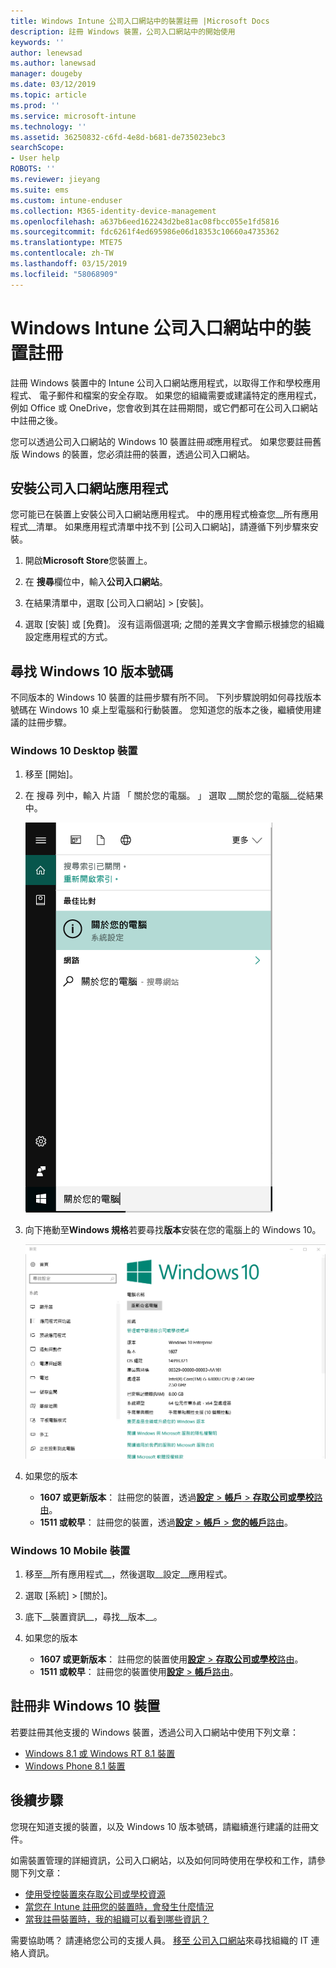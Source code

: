 ```yaml
---
title: Windows Intune 公司入口網站中的裝置註冊 |Microsoft Docs
description: 註冊 Windows 裝置，公司入口網站中的開始使用
keywords: ''
author: lenewsad
ms.author: lanewsad
manager: dougeby
ms.date: 03/12/2019
ms.topic: article
ms.prod: ''
ms.service: microsoft-intune
ms.technology: ''
ms.assetid: 36250832-c6fd-4e8d-b681-de735023ebc3
searchScope:
- User help
ROBOTS: ''
ms.reviewer: jieyang
ms.suite: ems
ms.custom: intune-enduser
ms.collection: M365-identity-device-management
ms.openlocfilehash: a637b6eed162243d2be81ac08fbcc055e1fd5816
ms.sourcegitcommit: fdc6261f4ed695986e06d18353c10660a4735362
ms.translationtype: MTE75
ms.contentlocale: zh-TW
ms.lasthandoff: 03/15/2019
ms.locfileid: "58068909"
---
```

# <a name="windows-device-enrollment-in-intune-company-portal"></a>Windows Intune 公司入口網站中的裝置註冊  

註冊 Windows 裝置中的 Intune 公司入口網站應用程式，以取得工作和學校應用程式、 電子郵件和檔案的安全存取。 如果您的組織需要或建議特定的應用程式，例如 Office 或 OneDrive，您會收到其在註冊期間，或它們都可在公司入口網站中註冊之後。  

您可以透過公司入口網站的 Windows 10 裝置註冊*或*應用程式。 如果您要註冊舊版 Windows 的裝置，您必須註冊的裝置，透過公司入口網站。  

## <a name="install-company-portal-app"></a>安裝公司入口網站應用程式  
您可能已在裝置上安裝公司入口網站應用程式。 中的應用程式檢查您__所有應用程式__清單。  如果應用程式清單中找不到 [公司入口網站]，請遵循下列步驟來安裝。  

1. 開啟**Microsoft Store**您裝置上。

2. 在 **搜尋**欄位中，輸入**公司入口網站**。

3. 在結果清單中，選取 [公司入口網站] > [安裝]。

4. 選取 [安裝] 或 [免費]。 沒有這兩個選項; 之間的差異文字會顯示根據您的組織設定應用程式的方式。  

## <a name="find-windows-10-version-number"></a>尋找 Windows 10 版本號碼  
不同版本的 Windows 10 裝置的註冊步驟有所不同。 下列步驟說明如何尋找版本號碼在 Windows 10 桌上型電腦和行動裝置。 您知道您的版本之後，繼續使用建議的註冊步驟。  

### <a name="windows-10-desktop-devices"></a>Windows 10 Desktop 裝置  

1. 移至 [開始]。

2. 在 搜尋 列中，輸入 片語 「 關於您的電腦。 」 選取 __關於您的電腦__從結果中。  


   ![搜尋電腦的相關設定](media/searching_for_about_your_pc.png)  

3. 向下捲動至**Windows 規格**若要尋找**版本**安裝在您的電腦上的 Windows 10。  


   ![Windows 10 Desktop 關於您的電腦](media/settings_about_pc.png)  

4. 如果您的版本  

    *  __1607 或更新版本__： 註冊您的裝置，透過[**設定** > **帳戶** > **存取公司或學校**路由](enroll-windows-10-device.md#enroll-windows-10-version-1607-and-later-device)。   
    * __1511 或較早__： 註冊您的裝置，透過[**設定** > **帳戶** > **您的帳戶**路由](enroll-windows-10-device.md#enroll-windows-10-version-1511-and-earlier-device)。  

### <a name="windows-10-mobile-devices"></a>Windows 10 Mobile 裝置       

1.  移至__所有應用程式__，然後選取__設定__應用程式。  
2.  選取 [系統] > [關於]。      
3.  底下__裝置資訊__，尋找__版本__。  
4. 如果您的版本  

    *  __1607 或更新版本__： 註冊您的裝置使用[**設定** > **存取公司或學校**路由](enroll-windows-10-device.md#enroll-windows-10-version-1607-and-later-device)。   
    * __1511 或較早__： 註冊您的裝置使用[**設定** > **帳戶**路由](enroll-windows-10-device.md#enroll-windows-10-version-1511-and-earlier-device)。  

## <a name="enroll-non-windows-10-devices"></a>註冊非 Windows 10 裝置  
若要註冊其他支援的 Windows 裝置，透過公司入口網站中使用下列文章：   
* [Windows 8.1 或 Windows RT 8.1 裝置](enroll-your-W81-or-rt81-windows.md)  
* [Windows Phone 8.1 裝置](enroll-your-wp81-windows.md)    

## <a name="next-steps"></a>後續步驟  
您現在知道支援的裝置，以及 Windows 10 版本號碼，請繼續進行建議的註冊文件。  
 
如需裝置管理的詳細資訊，公司入口網站，以及如何同時使用在學校和工作，請參閱下列文章：  
* [使用受控裝置來存取公司或學校資源](use-managed-devices-to-get-work-done.md)  
* [當您在 Intune 註冊您的裝置時，會發生什麼情況](what-happens-if-you-install-the-company-portal-app-and-enroll-your-device-in-intune-windows.md)  
* [當我註冊裝置時，我的組織可以看到哪些資訊？](what-info-can-your-company-see-when-you-enroll-your-device-in-intune.md)  

需要協助嗎？ 請連絡您公司的支援人員。 [移至 公司入口網站](https://go.microsoft.com/fwlink/?linkid=2010980)來尋找組織的 IT 連絡人資訊。  
